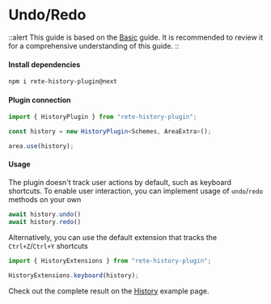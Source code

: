 # Undo/Redo

::alert
This guide is based on the [Basic](/docs/guides/basic) guide. It is recommended to review it for a comprehensive understanding of this guide.
::

#### Install dependencies

```bash
npm i rete-history-plugin@next
```

#### Plugin connection

```ts
import { HistoryPlugin } from "rete-history-plugin";

const history = new HistoryPlugin<Schemes, AreaExtra>();

area.use(history);
```

#### Usage

The plugin doesn't track user actions by default, such as keyboard shortcuts. To enable user interaction, you can implement usage of `undo`/`redo` methods on your own

```ts
await history.undo()
await history.redo()
```

Alternatively, you can use the default extension that tracks the `Ctrl+Z`/`Ctrl+Y` shortcuts

```ts
import { HistoryExtensions } from "rete-history-plugin";

HistoryExtensions.keyboard(history);
```

Check out the complete result on the [History](/examples/history) example page.
